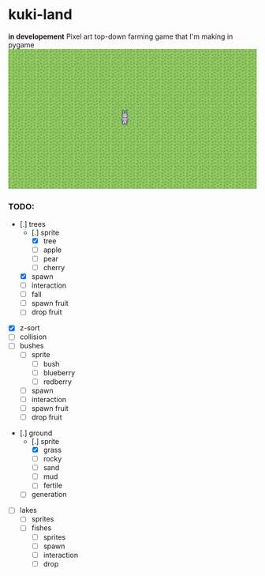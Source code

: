 # kuki-land
**in developement**
Pixel art top-down farming game that I'm making in pygame
![](ss2.png)

### TODO:
- [.] trees
    - [.] sprite
        - [X] tree
        - [ ] apple
        - [ ] pear
        - [ ] cherry
    - [X] spawn
    - [ ] interaction
    - [ ] fall
    - [ ] spawn fruit
    - [ ] drop fruit
- [X] z-sort
- [ ] collision
- [ ] bushes
    - [ ] sprite
        - [ ] bush
        - [ ] blueberry
        - [ ] redberry
    - [ ] spawn
    - [ ] interaction
    - [ ] spawn fruit
    - [ ] drop fruit
- [.] ground
    - [.] sprite
        - [X] grass
        - [ ] rocky
        - [ ] sand
        - [ ] mud
        - [ ] fertile
    - [ ] generation
- [ ] lakes
    - [ ] sprites
    - [ ] fishes
        - [ ] sprites
        - [ ] spawn
        - [ ] interaction
        - [ ] drop
